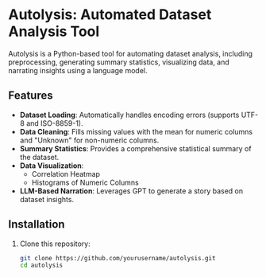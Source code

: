# Autolysis: Automated Dataset Analysis Tool

Autolysis is a Python-based tool for automating dataset analysis, including preprocessing, generating summary statistics, visualizing data, and narrating insights using a language model.

## Features

- **Dataset Loading**: Automatically handles encoding errors (supports UTF-8 and ISO-8859-1).
- **Data Cleaning**: Fills missing values with the mean for numeric columns and "Unknown" for non-numeric columns.
- **Summary Statistics**: Provides a comprehensive statistical summary of the dataset.
- **Data Visualization**:
  - Correlation Heatmap
  - Histograms of Numeric Columns
- **LLM-Based Narration**: Leverages GPT to generate a story based on dataset insights.

## Installation

1. Clone this repository:
   ```bash
   git clone https://github.com/yourusername/autolysis.git
   cd autolysis
